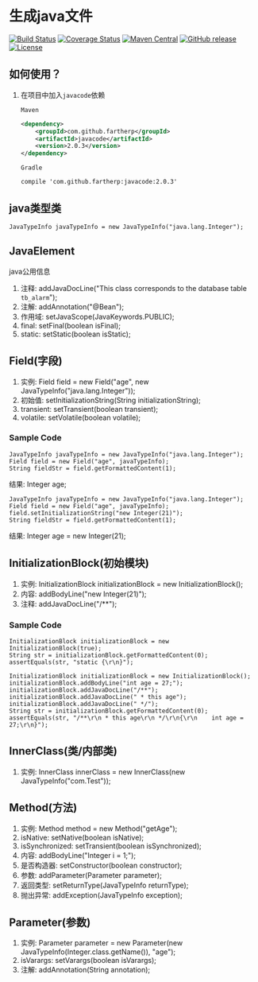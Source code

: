 # 生成java文件
[![Build Status](https://travis-ci.org/fartherp/javacode.svg?branch=master)](https://travis-ci.org/fartherp/javacode)
[![Coverage Status](https://coveralls.io/repos/github/fartherp/javacode/badge.svg?branch=master)](https://coveralls.io/github/fartherp/javacode?branch=master)
[![Maven Central](https://maven-badges.herokuapp.com/maven-central/com.github.fartherp/javacode/badge.svg)](https://maven-badges.herokuapp.com/maven-central/com.github.fartherp/javacode/)
[![GitHub release](https://img.shields.io/github/release/fartherp/javacode.svg)](https://github.com/fartherp/javacode/releases)
[![License](https://img.shields.io/badge/license-Apache%202-4EB1BA.svg)](https://www.apache.org/licenses/LICENSE-2.0.html)

## 如何使用？
1. 在项目中加入```javacode```依赖

    ```Maven```
    ``` xml
    <dependency>
        <groupId>com.github.fartherp</groupId>
        <artifactId>javacode</artifactId>
        <version>2.0.3</version>
    </dependency>
    ```
    ```Gradle```
    ```
    compile 'com.github.fartherp:javacode:2.0.3'
    ```

## java类型类
```
JavaTypeInfo javaTypeInfo = new JavaTypeInfo("java.lang.Integer");
```

## JavaElement
java公用信息
1. 注释: addJavaDocLine("This class corresponds to the database table `tb_alarm`");
2. 注解: addAnnotation("@Bean");
3. 作用域: setJavaScope(JavaKeywords.PUBLIC);
4. final: setFinal(boolean isFinal);
5. static: setStatic(boolean isStatic);

## Field(字段)
1. 实例: Field field = new Field("age", new JavaTypeInfo("java.lang.Integer"));
2. 初始值: setInitializationString(String initializationString);
3. transient: setTransient(boolean transient);
4. volatile: setVolatile(boolean volatile);
### Sample Code
```
JavaTypeInfo javaTypeInfo = new JavaTypeInfo("java.lang.Integer");
Field field = new Field("age", javaTypeInfo);
String fieldStr = field.getFormattedContent(1);
```
结果: Integer age;
```
JavaTypeInfo javaTypeInfo = new JavaTypeInfo("java.lang.Integer");
Field field = new Field("age", javaTypeInfo);
field.setInitializationString("new Integer(21)");
String fieldStr = field.getFormattedContent(1);
```
结果: Integer age = new Integer(21);

## InitializationBlock(初始模块)
1. 实例: InitializationBlock initializationBlock = new InitializationBlock();
2. 内容: addBodyLine("new Integer(21)");
3. 注释: addJavaDocLine("/**");
### Sample Code
```
InitializationBlock initializationBlock = new InitializationBlock(true);
String str = initializationBlock.getFormattedContent(0);
assertEquals(str, "static {\r\n}");
```
```
InitializationBlock initializationBlock = new InitializationBlock();
initializationBlock.addBodyLine("int age = 27;");
initializationBlock.addJavaDocLine("/**");
initializationBlock.addJavaDocLine(" * this age");
initializationBlock.addJavaDocLine(" */");
String str = initializationBlock.getFormattedContent(0);
assertEquals(str, "/**\r\n * this age\r\n */\r\n{\r\n    int age = 27;\r\n}");
```
## InnerClass(类/内部类)
1. 实例: InnerClass innerClass = new InnerClass(new JavaTypeInfo("com.Test"));

## Method(方法)
1. 实例: Method method = new Method("getAge");
2. isNative: setNative(boolean isNative);
3. isSynchronized: setTransient(boolean isSynchronized);
4. 内容: addBodyLine("Integer i = 1;");
5. 是否构造器: setConstructor(boolean constructor);
6. 参数: addParameter(Parameter parameter);
7. 返回类型: setReturnType(JavaTypeInfo returnType);
8. 抛出异常: addException(JavaTypeInfo exception);

## Parameter(参数)
1. 实例: Parameter parameter = new Parameter(new JavaTypeInfo(Integer.class.getName()), "age");
2. isVarargs: setVarargs(boolean isVarargs);
2. 注解: addAnnotation(String annotation);
